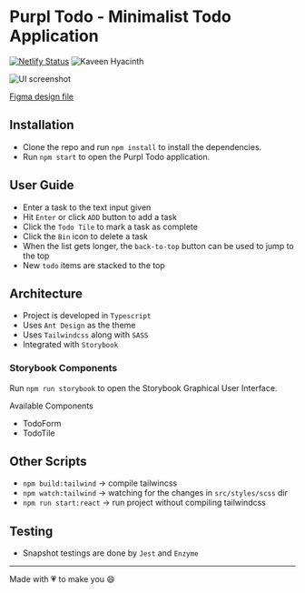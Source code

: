 # Purpl Todo - Minimalist Todo Application

[![Netlify Status](https://api.netlify.com/api/v1/badges/f1016973-e749-4953-a71d-237964173d0c/deploy-status)](https://app.netlify.com/sites/purpl/deploys)
![Kaveen Hyacinth](https://img.shields.io/badge/Kaveen%20Hyacinth-2021-blueviolet?style=flat)

![UI screenshot](https://drive.google.com/uc?export=view&id=1rwNl8qrawvTVyg8cFlT2Bw5GctLl3HZN)

[Figma design file](https://www.figma.com/embed?embed_host=share&url=https%3A%2F%2Fwww.figma.com%2Ffile%2FJkCKaVef5Dqhhq2sPTYALD%2FPurpl-Todo%3Fnode-id%3D0%253A1)

## Installation

- Clone the repo and run `npm install` to install the dependencies.
- Run `npm start` to open the Purpl Todo application.

## User Guide

- Enter a task to the text input given
- Hit `Enter` or click `ADD` button to add a task
- Click the `Todo Tile` to mark a task as complete
- Click the `Bin` icon to delete a task
- When the list gets longer, the `back-to-top` button can be used to jump to the top
- New `todo` items are stacked to the top

## Architecture

- Project is developed in `Typescript`
- Uses `Ant Design` as the theme
- Uses `Tailwindcss` along with `SASS`
- Integrated with `Storybook`

### Storybook Components

Run `npm run storybook` to open the Storybook Graphical User Interface.

Available Components

- TodoForm
- TodoTile

## Other Scripts

- `npm build:tailwind` -> compile tailwincss
- `npm watch:tailwind` -> watching for the changes in `src/styles/scss` dir
- `npm run start:react` -> run project without compiling tailwindcss

## Testing

- Snapshot testings are done by `Jest` and `Enzyme`

---

Made with 💗 to make you 😄
